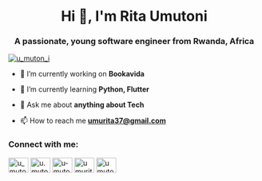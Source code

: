 <h1 align="center">Hi 👋, I'm Rita Umutoni</h1>
<h3 align="center">A passionate, young software engineer from Rwanda, Africa</h3>

<p align="left"> <a href="https://twitter.com/u_muton_i" target="blank"><img src="https://img.shields.io/twitter/follow/u_muton_i?logo=twitter&style=for-the-badge" alt="u_muton_i" /></a> </p>

- 🔭 I’m currently working on **Bookavida**

- 🌱 I’m currently learning **Python, Flutter**

- 💬 Ask me about **anything about Tech**

- 📫 How to reach me **umurita37@gmail.com**

<h3 align="left">Connect with me:</h3>
<p align="left">
<a href="https://twitter.com/u_muton_i" target="blank"><img align="center" src="https://raw.githubusercontent.com/rahuldkjain/github-profile-readme-generator/master/src/images/icons/Social/twitter.svg" alt="u_muton_i" height="30" width="40" /></a>
<a href="https://instagram.com/u.muton.i" target="blank"><img align="center" src="https://raw.githubusercontent.com/rahuldkjain/github-profile-readme-generator/master/src/images/icons/Social/instagram.svg" alt="u.muton.i" height="30" width="40" /></a>
<a href="https://dribbble.com/u-muton-i" target="blank"><img align="center" src="https://raw.githubusercontent.com/rahuldkjain/github-profile-readme-generator/master/src/images/icons/Social/dribbble.svg" alt="u-muton-i" height="30" width="40" /></a>
<a href="https://www.hackerrank.com/umurita37" target="blank"><img align="center" src="https://raw.githubusercontent.com/rahuldkjain/github-profile-readme-generator/master/src/images/icons/Social/hackerrank.svg" alt="umurita37" height="30" width="40" /></a>
<a href="https://www.leetcode.com/umutoni-rita" target="blank"><img align="center" src="https://raw.githubusercontent.com/rahuldkjain/github-profile-readme-generator/master/src/images/icons/Social/leet-code.svg" alt="umutoni-rita" height="30" width="40" /></a>
</p>


